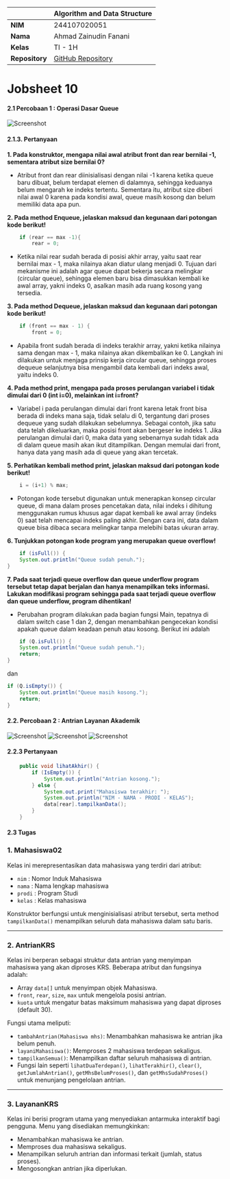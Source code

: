 |  | Algorithm and Data Structure |
|--|--|
| **NIM** |  244107020051 |
| **Nama** |  Ahmad Zainudin Fanani |
| **Kelas** | TI - 1H |
| **Repository** | [GitHub Repository](https://github.com/Ahmad-Zainudin-Fanani/ALSD_1)

# Jobsheet 10
#### 2.1 Percobaan 1 : Operasi Dasar Queue
![Screenshot](img/1.png)

#### 2.1.3. Pertanyaan
**1. Pada konstruktor, mengapa nilai awal atribut front dan rear bernilai -1, sementara atribut size bernilai 0?**
- Atribut front dan rear diinisialisasi dengan nilai -1 karena ketika queue baru dibuat, belum terdapat elemen di dalamnya, sehingga keduanya belum mengarah ke indeks tertentu. Sementara itu, atribut size diberi nilai awal 0 karena pada kondisi awal, queue masih kosong dan belum memiliki data apa pun.

**2. Pada method Enqueue, jelaskan maksud dan kegunaan dari potongan kode berikut!**
```java
    if (rear == max -1){
        rear = 0;
```
- Ketika nilai rear sudah berada di posisi akhir array, yaitu saat rear bernilai max - 1, maka nilainya akan diatur ulang menjadi 0. Tujuan dari mekanisme ini adalah agar queue dapat bekerja secara melingkar (circular queue), sehingga elemen baru bisa dimasukkan kembali ke awal array, yakni indeks 0, asalkan masih ada ruang kosong yang tersedia.

**3. Pada method Dequeue, jelaskan maksud dan kegunaan dari potongan kode berikut!**
```java
    if (front == max - 1) {
        front = 0;
```
- Apabila front sudah berada di indeks terakhir array, yakni ketika nilainya sama dengan max - 1, maka nilainya akan dikembalikan ke 0. Langkah ini dilakukan untuk menjaga prinsip kerja circular queue, sehingga proses dequeue selanjutnya bisa mengambil data kembali dari indeks awal, yaitu indeks 0.

**4. Pada method print, mengapa pada proses perulangan variabel i tidak dimulai dari 0 (int i=0), melainkan int i=front?**
- Variabel i pada perulangan dimulai dari front karena letak front bisa berada di indeks mana saja, tidak selalu di 0, tergantung dari proses dequeue yang sudah dilakukan sebelumnya. Sebagai contoh, jika satu data telah dikeluarkan, maka posisi front akan bergeser ke indeks 1. Jika perulangan dimulai dari 0, maka data yang sebenarnya sudah tidak ada di dalam queue masih akan ikut ditampilkan. Dengan memulai dari front, hanya data yang masih ada di queue yang akan tercetak.

**5. Perhatikan kembali method print, jelaskan maksud dari potongan kode berikut!**
```java
    i = (i+1) % max;
```
- Potongan kode tersebut digunakan untuk menerapkan konsep circular queue, di mana dalam proses pencetakan data, nilai indeks i dihitung menggunakan rumus khusus agar dapat kembali ke awal array (indeks 0) saat telah mencapai indeks paling akhir. Dengan cara ini, data dalam queue bisa dibaca secara melingkar tanpa melebihi batas ukuran array.

**6. Tunjukkan potongan kode program yang merupakan queue overflow!**
```java
    if (isFull()) {
    System.out.println("Queue sudah penuh.");
}
```
**7. Pada saat terjadi queue overflow dan queue underflow program tersebut tetap dapat berjalan dan hanya menampilkan teks informasi. Lakukan modifikasi program sehingga pada saat terjadi queue overflow dan queue underflow, program dihentikan!**
- Perubahan program dilakukan pada bagian fungsi Main, tepatnya di dalam switch case 1 dan 2, dengan menambahkan pengecekan kondisi apakah queue dalam keadaan penuh atau kosong. Berikut ini adalah
```java
    if (Q.isFull()) {
    System.out.println("Queue sudah penuh.");
    return;
}
```
dan 
```java
if (Q.isEmpty()) {
    System.out.println("Queue masih kosong.");
    return;
}
``` 
#### 2.2. Percobaan 2 : Antrian Layanan Akademik

![Screenshot](img/2.png)
![Screenshot](img/3.png)
![Screenshot](img/4.png)

#### 2.2.3 Pertanyaan
```java
    public void lihatAkhir() {
        if (IsEmpty()) {
            System.out.println("Antrian kosong.");
        } else {
            System.out.print("Mahasiswa terakhir: ");
            System.out.println("NIM - NAMA - PRODI - KELAS");
            data[rear].tampilkanData();
        }
    }
```

#### 2.3 Tugas

### 1. Mahasiswa02

Kelas ini merepresentasikan data mahasiswa yang terdiri dari atribut:

- `nim` : Nomor Induk Mahasiswa
- `nama` : Nama lengkap mahasiswa
- `prodi` : Program Studi
- `kelas` : Kelas mahasiswa

Konstruktor berfungsi untuk menginisialisasi atribut tersebut, serta method `tampilkanData()` menampilkan seluruh data mahasiswa dalam satu baris.

---

### 2. AntrianKRS

Kelas ini berperan sebagai struktur data antrian yang menyimpan mahasiswa yang akan diproses KRS. Beberapa atribut dan fungsinya adalah:

- Array `data[]` untuk menyimpan objek Mahasiswa.
- `front`, `rear`, `size`, `max` untuk mengelola posisi antrian.
- `kuota` untuk mengatur batas maksimum mahasiswa yang dapat diproses (default 30).

Fungsi utama meliputi:

- `tambahAntrian(Mahasiswa mhs)`: Menambahkan mahasiswa ke antrian jika belum penuh.
- `layaniMahasiswa()`: Memproses 2 mahasiswa terdepan sekaligus.
- `tampilkanSemua()`: Menampilkan daftar seluruh mahasiswa di antrian.
- Fungsi lain seperti `lihatDuaTerdepan()`, `lihatTerakhir()`, `clear()`, `getJumlahAntrian()`, `getMhsBelumProses()`, dan `getMhsSudahProses()` untuk menunjang pengelolaan antrian.

---

### 3. LayananKRS

Kelas ini berisi program utama yang menyediakan antarmuka interaktif bagi pengguna. Menu yang disediakan memungkinkan:

- Menambahkan mahasiswa ke antrian.
- Memproses dua mahasiswa sekaligus.
- Menampilkan seluruh antrian dan informasi terkait (jumlah, status proses).
- Mengosongkan antrian jika diperlukan.


